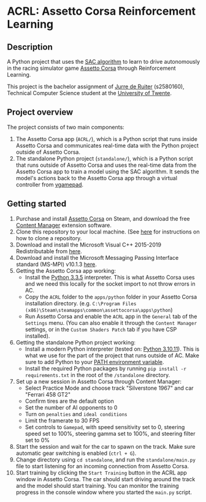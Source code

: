 # ACRL: Assetto Corsa Reinforcement Learning

## Description

A Python project that uses the [SAC algorithm](https://arxiv.org/abs/1801.01290) to learn to drive autonomously in the racing simulator game [Assetto Corsa](https://assettocorsa.gg/) through Reinforcement Learning.

This project is the bachelor assignment of [Jurre de Ruiter](https://www.jurre.me/) (s2580160), Technical Computer Science student at the [University of Twente](https://www.utwente.nl/en/).

## Project overview

The project consists of two main components:

1. The Assetto Corsa app (`ACRL/`), which is a Python script that runs inside Assetto Corsa and communicates real-time data with the Python project outside of Assetto Corsa.
2. The standalone Python project (`standalone/`), which is a Python script that runs outside of Assetto Corsa and uses the real-time data from the Assetto Corsa app to train a model using the SAC algorithm. It sends the model's actions back to the Assetto Corsa app through a virtual controller from [vgamepad](https://pypi.org/project/vgamepad/).

## Getting started

1. Purchase and install [Assetto Corsa](https://store.steampowered.com/app/244210/Assetto_Corsa/) on Steam, and download the free [Content Manager](https://assettocorsa.club/content-manager.html) extension software.
2. Clone this repository to your local machine. (See [here](https://help.github.com/en/articles/cloning-a-repository) for instructions on how to clone a repository.
3. Download and install the Microsoft Visual C++ 2015-2019 Redistributable from [here](https://support.microsoft.com/en-us/help/2977003/the-latest-supported-visual-c-downloads).
4. Download and install the Microsoft Messaging Passing Interface standard (MS-MPI) v10.1.3 [here](https://learn.microsoft.com/en-us/message-passing-interface/microsoft-mpi).
5. Getting the Assetto Corsa app working:
    - Install the [Python 3.3.5](https://legacy.python.org/download/releases/3.3.5/) interpreter. This is what Assetto Corsa uses and we need this locally for the socket import to not throw errors in AC.
    - Copy the `ACRL` folder to the `apps/python` folder in your Assetto Corsa installation directory. (e.g. `C:\Program Files (x86)\Steam\steamapps\common\assettocorsa\apps\python`)
    - Run Assetto Corsa and enable the `ACRL` app in the `General` tab of the `Settings` menu. (You can also enable it through the `Content Manager` settings, or in the `Custom Shaders Patch` tab if you have CSP installed).
6. Getting the standalone Python project working:
    - Install a modern Python interpreter (tested on: [Python 3.10.11](https://www.python.org/downloads/release/python-31011/)). This is what we use for the part of the project that runs outside of AC. Make sure to add Python to your [PATH environment variable](https://www.pythoncentral.io/add-python-to-path-python-is-not-recognized-as-an-internal-or-external-command/).
    - Install the required Python packages by running `pip install -r requirements.txt` in the root of the `/standalone` directory.
7. Set up a new session in Assetto Corsa through Content Manager:
    - Select Practice Mode and choose track "Silverstone 1967" and car "Ferrari 458 GT2"
    - Confirm tires are the default option
    - Set the number of AI opponents to 0
    - Turn on `penalties` and `ideal conditions`
    - Limit the framerate to 30 FPS
    - Set controls to `Gamepad`, with speed sensitivity set to 0, steering speed set to 100%, steering gamma set to 100%, and steering filter set to 0%
8. Start the session and wait for the car to spawn on the track. Make sure automatic gear switching is enabled (`ctrl + G`).
9. Change directory using `cd standalone`, and run the `standalone/main.py` file to start listening for an incoming connection from Assetto Corsa.
10. Start training by clicking the `Start Training` button in the ACRL app window in Assetto Corsa. The car should start driving around the track and the model should start training. You can monitor the training progress in the console window where you started the `main.py` script.
